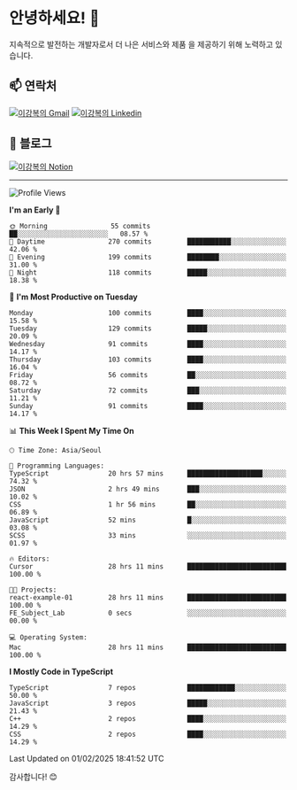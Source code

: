 # 안녕하세요! 👋

지속적으로 발전하는 개발자로서 더 나은 서비스와 제품
을 제공하기 위해 노력하고 있습니다.

## 📫 연락처
[![이강복의 Gmail](https://img.shields.io/badge/Gmail-D14836?style=for-the-badge&logo=gmail&logoColor=white)](mailto:pmmm114@gmail.com)
[![이강복의 Linkedin](https://img.shields.io/badge/LinkedIn-0077B5?style=for-the-badge&logo=linkedin&logoColor=white)](https://www.linkedin.com/in/lkb0297)

## 📝 블로그
[![이강복의 Notion](https://img.shields.io/badge/Notion-000000?style=for-the-badge&logo=notion&logoColor=white)](https://pmmm114.notion.site/)

---
<!--START_SECTION:waka-->
![Profile Views](http://img.shields.io/badge/Profile%20Views-0-blue)

**I'm an Early 🐤** 

```text
🌞 Morning                55 commits          ██░░░░░░░░░░░░░░░░░░░░░░░   08.57 % 
🌆 Daytime                270 commits         ███████████░░░░░░░░░░░░░░   42.06 % 
🌃 Evening                199 commits         ████████░░░░░░░░░░░░░░░░░   31.00 % 
🌙 Night                  118 commits         █████░░░░░░░░░░░░░░░░░░░░   18.38 % 
```
📅 **I'm Most Productive on Tuesday** 

```text
Monday                   100 commits         ████░░░░░░░░░░░░░░░░░░░░░   15.58 % 
Tuesday                  129 commits         █████░░░░░░░░░░░░░░░░░░░░   20.09 % 
Wednesday                91 commits          ████░░░░░░░░░░░░░░░░░░░░░   14.17 % 
Thursday                 103 commits         ████░░░░░░░░░░░░░░░░░░░░░   16.04 % 
Friday                   56 commits          ██░░░░░░░░░░░░░░░░░░░░░░░   08.72 % 
Saturday                 72 commits          ███░░░░░░░░░░░░░░░░░░░░░░   11.21 % 
Sunday                   91 commits          ████░░░░░░░░░░░░░░░░░░░░░   14.17 % 
```


📊 **This Week I Spent My Time On** 

```text
🕑︎ Time Zone: Asia/Seoul

💬 Programming Languages: 
TypeScript               20 hrs 57 mins      ███████████████████░░░░░░   74.32 % 
JSON                     2 hrs 49 mins       ███░░░░░░░░░░░░░░░░░░░░░░   10.02 % 
CSS                      1 hr 56 mins        ██░░░░░░░░░░░░░░░░░░░░░░░   06.89 % 
JavaScript               52 mins             █░░░░░░░░░░░░░░░░░░░░░░░░   03.08 % 
SCSS                     33 mins             ░░░░░░░░░░░░░░░░░░░░░░░░░   01.97 % 

🔥 Editors: 
Cursor                   28 hrs 11 mins      █████████████████████████   100.00 % 

🐱‍💻 Projects: 
react-example-01         28 hrs 11 mins      █████████████████████████   100.00 % 
FE_Subject_Lab           0 secs              ░░░░░░░░░░░░░░░░░░░░░░░░░   00.00 % 

💻 Operating System: 
Mac                      28 hrs 11 mins      █████████████████████████   100.00 % 
```

**I Mostly Code in TypeScript** 

```text
TypeScript               7 repos             ████████████░░░░░░░░░░░░░   50.00 % 
JavaScript               3 repos             █████░░░░░░░░░░░░░░░░░░░░   21.43 % 
C++                      2 repos             ████░░░░░░░░░░░░░░░░░░░░░   14.29 % 
CSS                      2 repos             ████░░░░░░░░░░░░░░░░░░░░░   14.29 % 
```




 Last Updated on 01/02/2025 18:41:52 UTC
<!--END_SECTION:waka-->

감사합니다! 😊

